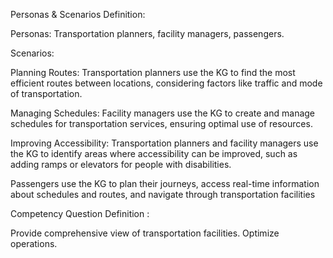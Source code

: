 Personas & Scenarios Definition:

Personas: Transportation planners, facility managers, passengers.

Scenarios:

Planning Routes: Transportation planners use the KG to find the most efficient routes between locations, considering factors like traffic and mode of transportation.

Managing Schedules: Facility managers use the KG to create and manage schedules for transportation services, ensuring optimal use of resources.

Improving Accessibility: Transportation planners and facility managers use the KG to identify areas where accessibility can be improved, such as adding ramps or elevators for people with disabilities.

Passengers use the KG to plan their journeys, access real-time information about schedules and routes, and navigate through transportation facilities

Competency Question Definition :

Provide comprehensive view of transportation facilities.
Optimize operations.